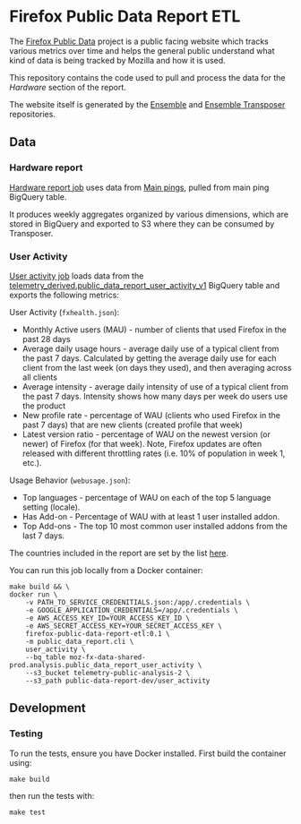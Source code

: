 # Firefox Public Data Report ETL
The [Firefox Public Data](https://data.firefox.com) project is a public facing website which tracks various metrics over time and helps the general public understand what kind of data is being tracked by Mozilla and how it is used.

This repository contains the code used to pull and process the data for the _Hardware_ section of the report.

The website itself is generated by the [Ensemble](https://github.com/mozilla/ensemble) and [Ensemble Transposer](https://github.com/mozilla/ensemble-transposer) repositories.

## Data
### Hardware report
[Hardware report job](public_data_report/hardware_report) uses data from [Main pings](https://firefox-source-docs.mozilla.org/toolkit/components/telemetry/data/main-ping.html), pulled from main ping BigQuery table.

It produces weekly aggregates organized by various dimensions, which are stored in BigQuery and exported to S3 where they can be consumed by Transposer.

### User Activity
[User activity job](public_data_report/user_activity) loads data from the
[telemetry_derived.public_data_report_user_activity_v1](https://github.com/mozilla/bigquery-etl/blob/main/sql/moz-fx-data-shared-prod/telemetry_derived/public_data_report_user_activity_v1/query.sql)
BigQuery table and exports the following metrics:

User Activity (`fxhealth.json`):
* Monthly Active users (MAU) - number of clients that used Firefox in the past 28 days
* Average daily usage hours - average daily use of a typical client from the past 7 days. Calculated by getting the average daily use for each client from the last week (on days they used), and then averaging across all clients
* Average intensity - average daily intensity of use of a typical client from the past 7 days. Intensity shows how many days per week do users use the product
* New profile rate - percentage of WAU (clients who used Firefox in the past 7 days) that are new clients (created profile that week)
* Latest version ratio - percentage of WAU on the newest version (or newer) of Firefox (for that week). Note, Firefox updates are often released with different throttling rates (i.e. 10% of population in week 1, etc.).

Usage Behavior (`webusage.json`):
* Top languages - percentage of WAU on each of the top 5 language setting (locale).
* Has Add-on - Percentage of WAU with at least 1 user installed addon.
* Top Add-ons - The top 10 most common user installed addons from the last 7 days.

The countries included in the report are set by the list [here](public_data_report/__init__.py).

You can run this job locally from a Docker container:
```shell script
make build && \
docker run \
    -v PATH_TO_SERVICE_CREDENITIALS.json:/app/.credentials \
    -e GOOGLE_APPLICATION_CREDENTIALS=/app/.credentials \
    -e AWS_ACCESS_KEY_ID=YOUR_ACCESS_KEY_ID \
    -e AWS_SECRET_ACCESS_KEY=YOUR_SECRET_ACCESS_KEY \
    firefox-public-data-report-etl:0.1 \
    -m public_data_report.cli \
    user_activity \
    --bq_table moz-fx-data-shared-prod.analysis.public_data_report_user_activity \
    --s3_bucket telemetry-public-analysis-2 \
    --s3_path public-data-report-dev/user_activity
```

## Development
### Testing
To run the tests, ensure you have Docker installed. First build the container using:
```shell script
make build
```
then run the tests with:
```shell script
make test
```
